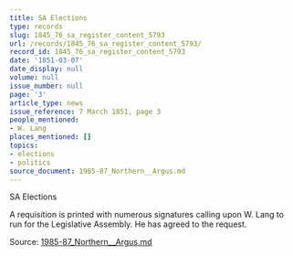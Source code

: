 ```yaml
---
title: SA Elections
type: records
slug: 1845_76_sa_register_content_5793
url: /records/1845_76_sa_register_content_5793/
record_id: 1845_76_sa_register_content_5793
date: '1851-03-07'
date_display: null
volume: null
issue_number: null
page: '3'
article_type: news
issue_reference: 7 March 1851, page 3
people_mentioned:
- W. Lang
places_mentioned: []
topics:
- elections
- politics
source_document: 1985-87_Northern__Argus.md
---
```


SA Elections

A requisition is printed with numerous signatures calling upon W. Lang to run for the Legislative Assembly.  He has agreed to the request.

Source: [1985-87_Northern__Argus.md](/downloads/markdown/1985-87_Northern__Argus.md)
